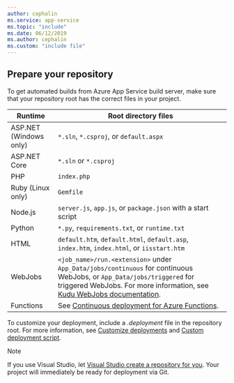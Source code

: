 ```yaml
---
author: cephalin
ms.service: app-service
ms.topic: "include"
ms.date: 06/12/2019
ms.author: cephalin
ms.custom: "include file"
---
```


## Prepare your repository

To get automated builds from Azure App Service build server, make sure that your repository root has the correct files in your project.

| Runtime | Root directory files |
|-|-|
| ASP.NET (Windows only) | `*.sln`, `*.csproj`, or `default.aspx` |
| ASP.NET Core | `*.sln` or `*.csproj` |
| PHP | `index.php` |
| Ruby (Linux only) | `Gemfile` |
| Node.js | `server.js`, `app.js`, or `package.json` with a start script |
| Python | `*.py`, `requirements.txt`, or `runtime.txt` |
| HTML | `default.htm`, `default.html`, `default.asp`, `index.htm`, `index.html`, or `iisstart.htm` |
| WebJobs | `<job_name>/run.<extension>` under `App_Data/jobs/continuous` for continuous WebJobs, or `App_Data/jobs/triggered` for triggered WebJobs. For more information, see [Kudu WebJobs documentation](https://github.com/projectkudu/kudu/wiki/WebJobs). |
| Functions | See [Continuous deployment for Azure Functions](../articles/azure-functions/functions-continuous-deployment.md#requirements). |

To customize your deployment, include a *.deployment* file in the repository root. For more information, see [Customize deployments](https://github.com/projectkudu/kudu/wiki/Customizing-deployments) and [Custom deployment script](https://github.com/projectkudu/kudu/wiki/Custom-Deployment-Script).

> [!NOTE]
> If you use Visual Studio, let [Visual Studio create a repository for you](/azure/devops/repos/git/creatingrepo?tabs=visual-studio). Your project will immediately be ready for deployment via Git.
>

